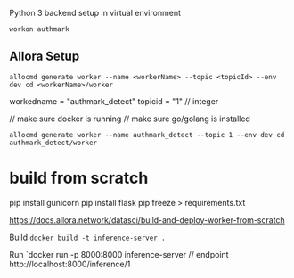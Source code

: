 Python 3 backend setup in virtual environment

`workon authmark`

## Allora Setup

`allocmd generate worker --name <workerName> --topic <topicId> --env dev
cd <workerName>/worker`

workedname = "authmark_detect"
topicid = "1" // integer

// make sure docker is running
// make sure go/golang is installed

`allocmd generate worker --name authmark_detect --topic 1 --env dev
cd authmark_detect/worker`



# build from scratch

pip install gunicorn
pip install flask
pip freeze > requirements.txt

https://docs.allora.network/datasci/build-and-deploy-worker-from-scratch

Build
`docker build -t inference-server .`

Run
`docker run -p 8000:8000 inference-server
// endpoint http://localhost:8000/inference/1

